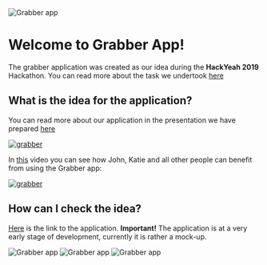 <img src="https://drive.google.com/uc?export=view&id=1sjKrZyMiANmW3XSufcr9v9g_LE6aPaOe" alt="Grabber app"/>

# Welcome to Grabber App!

The grabber application was created as our idea during the **HackYeah 2019** Hackathon. You can read more about the task we undertook [here](https://hackyeah.pl/wp-content/uploads/2019/09/PMI-zadanie-szczegolowe.pdf)

## What is the idea for the application?

You can read more about our application in the presentation we have prepared [here](https://drive.google.com/file/d/1X7DognJLUNI5g0sQ2Xv_ekAPcIa4FYbB/view?usp=sharing)

[<img src="https://drive.google.com/uc?export=view&id=10JVEWdInUFw7easNU3_tqgPEO93prO-o" alt="grabber">](https://drive.google.com/file/d/1X7DognJLUNI5g0sQ2Xv_ekAPcIa4FYbB/view?usp=sharing)

In [this](https://drive.google.com/file/d/1_lRWjeKik6ncd8hXdWeJf0LplpyEv5gA/view?usp=sharing) video you can see how John, Katie and all other people can benefit from using the Grabber app:

[<img src="https://drive.google.com/uc?export=view&id=198W-obdIOqmwdXP_nN9oZ3YUHvCAwybI" alt="grabber">](https://drive.google.com/file/d/1_lRWjeKik6ncd8hXdWeJf0LplpyEv5gA/view?usp=sharing)

## How can I check the idea?

[Here](https://xenodochial-bassi-8f6219.netlify.com/) is the link to the application. **Important!** The application is at a very early stage of development, currently it is rather a mock-up.

<img src="https://drive.google.com/uc?export=view&id=1LOUzCB46SyEvXsGsKepPRlj9dTDWrchJ" alt="Grabber app"/>

<img src="https://drive.google.com/uc?export=view&id=1YzEwGfnpe5YOGbliGL5FItvGErETWh6M" alt="Grabber app"/>

<img src="https://drive.google.com/uc?export=view&id=1Cb5Z0rBSj9aEHbiF-rUbF1UdwZ1SmQjW" alt="Grabber app"/>
